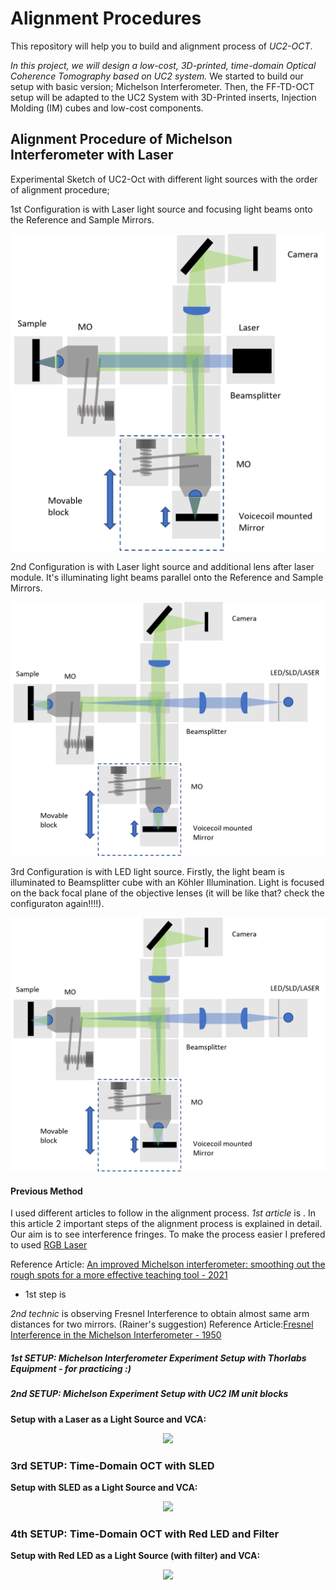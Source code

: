 # Alignment Procedures

This repository will help you to build and alignment process of *UC2-OCT*.

*In this project, we will design a low-cost, 3D-printed, time-domain Optical Coherence Tomography based on UC2 system.*
We started to build our setup with basic version; Michelson Interferometer. Then, the FF-TD-OCT setup will be adapted to the UC2 System with 3D-Printed inserts, Injection Molding (IM) cubes and low-cost components.

## Alignment Procedure of Michelson Interferometer with Laser

Experimental Sketch of UC2-Oct with different light sources with the order of alignment procedure;

1st Configuration is with Laser light source and focusing light beams onto the Reference and Sample Mirrors.

<p align="center">
<a href="#logo" name="logo"><img src="./IMAGES/UC2_OCT_Setup_Diagram_Laser_1.png"></a>
</p>


2nd Configuration is with Laser light source and additional lens after laser module. It's illuminating light beams parallel onto the Reference and Sample Mirrors.

<p align="center">
<a href="#logo" name="logo"><img src="./IMAGES/UC2_OCT_Setup_Diagram_LED&SLD.png"></a>
</p>



3rd Configuration is with LED light source. Firstly, the light beam is illuminated to Beamsplitter cube with an Köhler Illumination. Light is focused on the back focal plane of the objective lenses (it will be like that? check the configuraton again!!!!).

<p align="center">
<a href="#logo" name="logo"><img src="./IMAGES/UC2_OCT_Setup_Diagram_LED&SLD.png"></a>
</p>


#### Previous Method

I used different articles to follow in the alignment process.
_1st article_ is [](). In this article 2 important steps of the alignment process is explained in detail. Our aim is to see interference fringes. To make the process easier I prefered to used [RGB Laser](.../3.Electronics/LASER)

Reference Article: [An improved Michelson interferometer: smoothing out the rough spots for a more effective teaching tool - 2021](https://www.spiedigitallibrary.org/conference-proceedings-of-spie/10452/104521H/An-improved-Michelson-interferometer--smoothing-out-the-rough-spots/10.1117/12.2269663.full?SSO=1)


* 1st step is

_2nd technic_ is observing Fresnel Interference to obtain almost same arm distances for two mirrors.
(Rainer's suggestion)
Reference Article:[Fresnel Interference in the Michelson Interferometer - 1950](https://www.osapublishing.org/josa/abstract.cfm?uri=josa-40-11-787)







##### 1st SETUP: Michelson Interferometer Experiment Setup with Thorlabs Equipment - for practicing :)

##### 2nd SETUP: Michelson Experiment Setup with UC2 IM unit blocks
**Setup with a Laser as a Light Source and VCA:**
<p align="center">
<a href="#logo" name="logo"><img src="./IMAGES/"></a>
</p>

### 3rd SETUP: Time-Domain OCT with SLED
**Setup with SLED as a Light Source and VCA:**
<p align="center">
<a href="#logo" name="logo"><img src="./IMAGES/"></a>
</p>


### 4th SETUP: Time-Domain OCT with Red LED and Filter
**Setup with Red LED as a Light Source (with filter) and VCA:**
<p align="center">
<a href="#logo" name="logo"><img src="./IMAGES/"></a>
</p>
